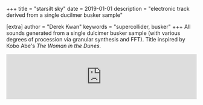 +++
title = "starsilt sky"
date = 2019-01-01
description = "electronic track derived from a single ducilmer busker sample"

[extra]
author = "Derek Kwan"
keywords = "supercollider, busker"
+++
All sounds generated from a single dulcimer busker sample (with various degrees of procession via granular synthesis and FFT). Title inspired by Kobo Abe's _The Woman in the Dunes_. 

<iframe style="border: 0; width: 100%; height: 120px;" src="https://bandcamp.com/EmbeddedPlayer/track=2084298707/size=large/bgcol=ffffff/linkcol=0687f5/tracklist=false/artwork=small/transparent=true/" seamless><a href="http://derekxkwan.bandcamp.com/track/starsilt-sky">starsilt sky by Derek Kwan</a></iframe>
